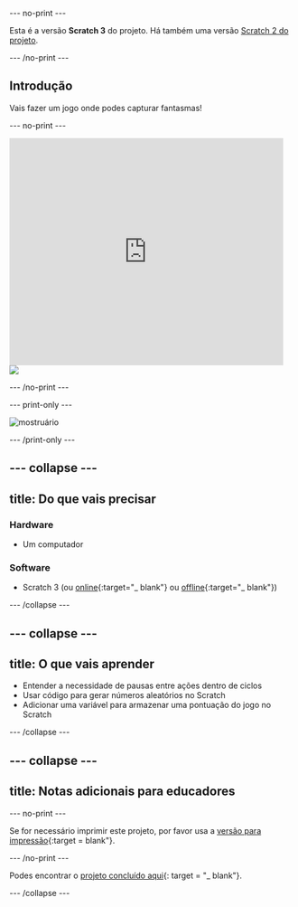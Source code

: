 \--- no-print \---

Esta é a versão **Scratch 3** do projeto. Há também uma versão [Scratch 2 do projeto](https://projects.raspberrypi.org/en/projects/ghostbusters-scratch2).

\--- /no-print \---

## Introdução

Vais fazer um jogo onde podes capturar fantasmas!

\--- no-print \---

<div class="scratch-preview">
  <iframe allowtransparency="true" width="485" height="402" src="https://scratch.mit.edu/projects/embed/276874679/?autostart=false" frameborder="0" scrolling="no"></iframe>
  <img src="images/showcase-static.png">
</div>

\--- /no-print \---

\--- print-only \---

![mostruário](images/showcase-static.png)

\--- /print-only \---

## \--- collapse \---

## title: Do que vais precisar

### Hardware

- Um computador

### Software

- Scratch 3 (ou [online](http://rpf.io/scratchon){:target="_ blank"} ou [offline](http://rpf.io/scratchoff){:target="_ blank"})

\--- /collapse \---

## \--- collapse \---

## title: O que vais aprender

- Entender a necessidade de pausas entre ações dentro de ciclos
- Usar código para gerar números aleatórios no Scratch
- Adicionar uma variável para armazenar uma pontuação do jogo no Scratch

\--- /collapse \---

## \--- collapse \---

## title: Notas adicionais para educadores

\--- no-print \---

Se for necessário imprimir este projeto, por favor usa a [versão para impressão](https://projects.raspberrypi.org/en/projects/ghostbusters/print){:target = blank"}.

\--- /no-print \---

Podes encontrar o [projeto concluído aqui](http://rpf.io/p/en/ghostbusters-get){: target = "_ blank"}.

\--- /collapse \---